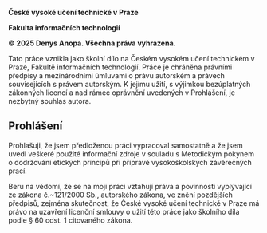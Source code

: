 **České vysoké učení technické v Praze**

**Fakulta informačních technologií**

**© 2025 Denys Anopa. Všechna práva vyhrazena.**

Tato práce vznikla jako školní dílo na Českém vysokém učení technickém v Praze, Fakultě informačních technologií. Práce je chráněna právními předpisy a mezinárodními
úmluvami o právu autorském a právech souvisejících s právem autorským. K jejímu
užití, s výjimkou bezúplatných zákonných licencí a nad rámec oprávnění uvedených
v Prohlášení, je nezbytný souhlas autora.

## Prohlášení

Prohlašuji, že jsem předloženou práci vypracoval samostatně a že jsem uvedl veškeré použité informační zdroje v souladu s Metodickým pokynem o dodržování etických principů při přípravě vysokoškolských závěrečných prací.

Beru na vědomí, že se na moji práci vztahují práva a povinnosti vyplývající ze zákona č.~121/2000 Sb., autorského zákona, ve znění pozdějších předpisů, zejména
skutečnost, že České vysoké učení technické v Praze má právo na uzavření licenční
smlouvy o užití této práce jako školního díla podle § 60 odst. 1 citovaného zákona.